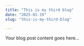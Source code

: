 ```yaml
---
title: "This is my third blog"
date: "2025-01-19"
slug: "this-is-my-third-blog"

---
```


Your blog post content goes here...
